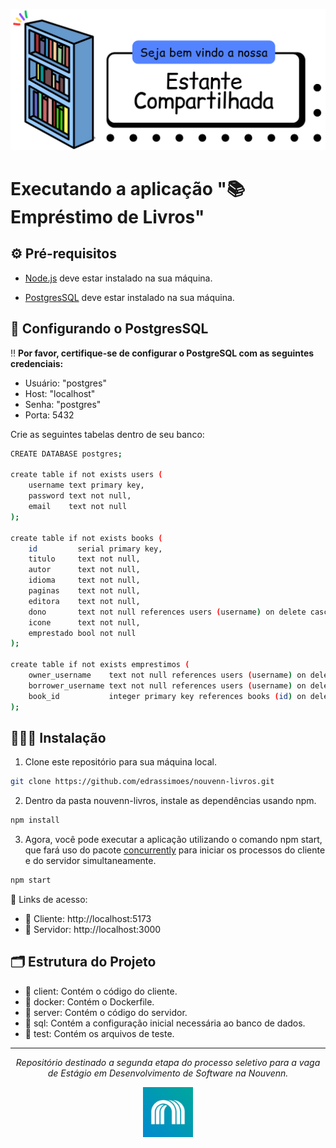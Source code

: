 ![Estante](client/src/assets/teste4.png "Estante")

# Executando a aplicação "📚 Empréstimo de Livros"

## ⚙️ Pré-requisitos

- [Node.js](https://nodejs.org/en/download/current) deve estar instalado na sua máquina.

- [PostgresSQL](https://www.postgresql.org/download/) deve estar instalado na sua máquina.

## 🐘 Configurando o PostgresSQL

‼️ **Por favor, certifique-se de configurar o PostgreSQL com as seguintes credenciais:**
  - Usuário: "postgres"
  - Host: "localhost"
  - Senha: "postgres"
  - Porta: 5432

Crie as seguintes tabelas dentro de seu banco:

```bash
CREATE DATABASE postgres;

create table if not exists users (
    username text primary key,
    password text not null,
    email    text not null
);

create table if not exists books (
    id         serial primary key,
    titulo     text not null,
    autor      text not null,
    idioma     text not null,
    paginas    text not null,
    editora    text not null,
    dono       text not null references users (username) on delete cascade,
    icone      text not null,
    emprestado bool not null
);

create table if not exists emprestimos (
    owner_username    text not null references users (username) on delete cascade,
    borrower_username text not null references users (username) on delete cascade,
    book_id           integer primary key references books (id) on delete cascade
);
```

## 👨🏻‍💻 Instalação

1. Clone este repositório para sua máquina local.

```bash
git clone https://github.com/edrassimoes/nouvenn-livros.git
```

2. Dentro da pasta nouvenn-livros, instale as dependências usando npm.
```bash
npm install
```

3. Agora, você pode executar a aplicação utilizando o comando npm start, que fará uso do pacote [concurrently](https://www.npmjs.com/package/concurrently) para iniciar os processos do cliente e do servidor simultaneamente.
```bash
npm start
```
📎 Links de acesso:
- 👤 Cliente: http://localhost:5173
- 📡 Servidor: http://localhost:3000

## 🗂 Estrutura do Projeto
- 📂 client: Contém o código do cliente.
- 📂 docker: Contém o Dockerfile.
- 📂 server: Contém o código do servidor.
- 📂 sql: Contém a configuração inicial necessária ao banco de dados.
- 📂 test: Contém os arquivos de teste.

---

<div align="center">
  <p><i>Repositório destinado a segunda etapa do processo seletivo para a vaga de Estágio em Desenvolvimento de Software na Nouvenn.</i></p>
</div>
<div align="center">
  <img src="client/src/assets/nouvenn_logo.jpg" alt="Nouvenn logo" width="80" height="80">
</div>
